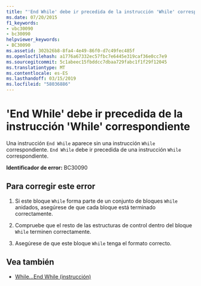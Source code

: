 ```yaml
---
title: "'End While' debe ir precedida de la instrucción 'While' correspondiente"
ms.date: 07/20/2015
f1_keywords:
- vbc30090
- bc30090
helpviewer_keywords:
- BC30090
ms.assetid: 302b26b8-8fa4-4e49-86f0-d7c49fec485f
ms.openlocfilehash: a1776a67332ec57fbc7e6445e319caf36e0cc7e9
ms.sourcegitcommit: 5c1abeec15fbddcc7dbaa729fabc1f1f29f12045
ms.translationtype: MT
ms.contentlocale: es-ES
ms.lasthandoff: 03/15/2019
ms.locfileid: "58036886"
---
```

# <a name="end-while-must-be-preceded-by-a-matching-while"></a>'End While' debe ir precedida de la instrucción 'While' correspondiente
Una instrucción `End While` aparece sin una instrucción `While` correspondiente. `End While` debe ir precedida de una instrucción `While` correspondiente.  
  
 **Identificador de error:** BC30090  
  
## <a name="to-correct-this-error"></a>Para corregir este error  
  
1.  Si este bloque `While` forma parte de un conjunto de bloques `While` anidados, asegúrese de que cada bloque está terminado correctamente.  
  
2.  Compruebe que el resto de las estructuras de control dentro del bloque `While` terminen correctamente.  
  
3.  Asegúrese de que este bloque `While` tenga el formato correcto.  
  
## <a name="see-also"></a>Vea también

- [While...End While (instrucción)](../../visual-basic/language-reference/statements/while-end-while-statement.md)
